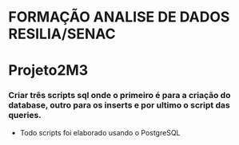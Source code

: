 # FORMAÇÃO ANALISE DE DADOS RESILIA/SENAC

# Projeto2M3

### Criar três scripts sql onde o primeiro é para a criação do database, outro para os inserts e por ultimo o script das queries.

* Todo scripts foi elaborado usando o PostgreSQL
